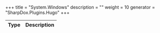 

+++
title = "System.Windows" 
description = ""
weight = 10
generator = "SharpDox.Plugins.Hugo"
+++

Type|Description
---|---

